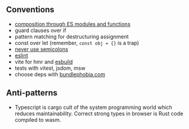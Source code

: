 ## Conventions

* [composition through ES modules and functions](https://dev.to/bytebodger/replacing-javascript-classes-with-the-module-design-pattern-48bl)
* guard clauses over if
* pattern matching for destructuring assignment
* const over let (remember, `const obj = {}` is a trap)
* [never use semicolons](https://feross.org/never-use-semicolons/)
* [eslint](/js/.eslintrc.json)
* vite for hmr and [esbuild](https://github.com/evanw/esbuild)
* tests with vitest, jsdom, msw
* choose deps with [bundlephobia.com](https://bundlephobia.com/)

## Anti-patterns

* Typescript is cargo cult of the system programming world which reduces maintainability. Correct strong types in browser is Rust code compiled to wasm.
